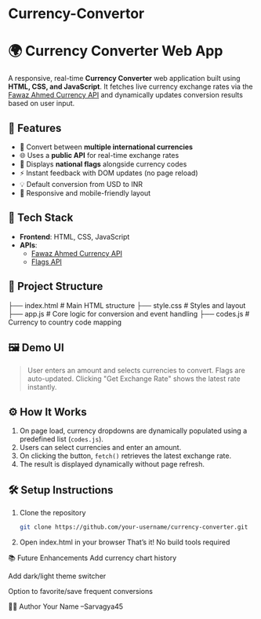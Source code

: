 # Currency-Convertor
# 🌍 Currency Converter Web App

A responsive, real-time **Currency Converter** web application built using **HTML, CSS, and JavaScript**. It fetches live currency exchange rates via the [Fawaz Ahmed Currency API](https://github.com/fawazahmed0/currency-api) and dynamically updates conversion results based on user input.

## 🔧 Features

- 🔁 Convert between **multiple international currencies**
- 🌐 Uses a **public API** for real-time exchange rates
- 🎌 Displays **national flags** alongside currency codes
- ⚡ Instant feedback with DOM updates (no page reload)
- 💡 Default conversion from USD to INR
- 📱 Responsive and mobile-friendly layout

## 🚀 Tech Stack

- **Frontend**: HTML, CSS, JavaScript
- **APIs**:
  - [Fawaz Ahmed Currency API](https://cdn.jsdelivr.net/npm/@fawazahmed0/currency-api)
  - [Flags API](https://flagsapi.com)

## 📁 Project Structure
├── index.html # Main HTML structure
├── style.css # Styles and layout
├── app.js # Core logic for conversion and event handling
├── codes.js # Currency to country code mapping

## 🖼️ Demo UI

> User enters an amount and selects currencies to convert. Flags are auto-updated. Clicking "Get Exchange Rate" shows the latest rate instantly.

## ⚙️ How It Works

1. On page load, currency dropdowns are dynamically populated using a predefined list (`codes.js`).
2. Users can select currencies and enter an amount.
3. On clicking the button, `fetch()` retrieves the latest exchange rate.
4. The result is displayed dynamically without page refresh.

## 🛠️ Setup Instructions

1. Clone the repository  
   ```bash
   git clone https://github.com/your-username/currency-converter.git
2. Open index.html in your browser
That’s it! No build tools required

📚 Future Enhancements
Add currency chart history

Add dark/light theme switcher

Option to favorite/save frequent conversions

👨‍💻 Author
Your Name –Sarvagya45
